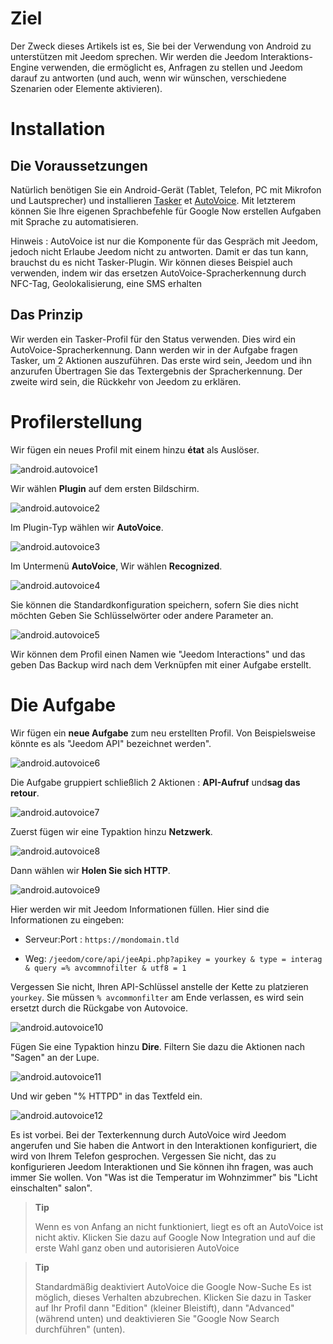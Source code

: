 Ziel
========

Der Zweck dieses Artikels ist es, Sie bei der Verwendung von Android zu unterstützen
mit Jeedom sprechen. Wir werden die Jeedom Interaktions-Engine verwenden, die
ermöglicht es, Anfragen zu stellen und Jeedom darauf zu antworten (und auch, wenn wir
wünschen, verschiedene Szenarien oder Elemente aktivieren).

Installation
============

Die Voraussetzungen 
-------------

Natürlich benötigen Sie ein Android-Gerät (Tablet, Telefon, PC mit
Mikrofon und Lautsprecher) und installieren
[Tasker](https://play.google.com/store/apps/details?id=net.dinglisch.android.taskerm&hl=fr)
et
[AutoVoice](https://play.google.com/store/apps/details?id=com.joaomgcd.autovoice&hl=fr).
Mit letzterem können Sie Ihre eigenen Sprachbefehle für Google Now erstellen
Aufgaben mit Sprache zu automatisieren.

Hinweis : AutoVoice ist nur die Komponente für das Gespräch mit Jeedom, jedoch nicht
Erlaube Jeedom nicht zu antworten. Damit er das tun kann, brauchst du es nicht
Tasker-Plugin. Wir können dieses Beispiel auch verwenden, indem wir das ersetzen
AutoVoice-Spracherkennung durch NFC-Tag, Geolokalisierung,
eine SMS erhalten

Das Prinzip 
-----------

Wir werden ein Tasker-Profil für den Status verwenden. Dies wird ein
AutoVoice-Spracherkennung. Dann werden wir in der Aufgabe fragen
Tasker, um 2 Aktionen auszuführen. Das erste wird sein, Jeedom und ihn anzurufen
Übertragen Sie das Textergebnis der Spracherkennung. Der zweite
wird sein, die Rückkehr von Jeedom zu erklären.

Profilerstellung 
==================

Wir fügen ein neues Profil mit einem hinzu **état** als Auslöser.

![android.autovoice1](images/android.autovoice1.png)

Wir wählen **Plugin** auf dem ersten Bildschirm.

![android.autovoice2](images/android.autovoice2.png)

Im Plugin-Typ wählen wir **AutoVoice**.

![android.autovoice3](images/android.autovoice3.png)

Im Untermenü **AutoVoice**, Wir wählen **Recognized**.

![android.autovoice4](images/android.autovoice4.png)

Sie können die Standardkonfiguration speichern, sofern Sie dies nicht möchten
Geben Sie Schlüsselwörter oder andere Parameter an.

![android.autovoice5](images/android.autovoice5.png)

Wir können dem Profil einen Namen wie "Jeedom Interactions" und das geben
Das Backup wird nach dem Verknüpfen mit einer Aufgabe erstellt.

Die Aufgabe 
========

Wir fügen ein **neue Aufgabe** zum neu erstellten Profil. Von
Beispielsweise könnte es als "Jeedom API" bezeichnet werden".

![android.autovoice6](images/android.autovoice6.png)

Die Aufgabe gruppiert schließlich 2 Aktionen : **API-Aufruf** und**sag das
retour**.

![android.autovoice7](images/android.autovoice7.png)

Zuerst fügen wir eine Typaktion hinzu **Netzwerk**.

![android.autovoice8](images/android.autovoice8.png)

Dann wählen wir **Holen Sie sich HTTP**.

![android.autovoice9](images/android.autovoice9.png)

Hier werden wir mit Jeedom Informationen füllen. Hier sind die Informationen zu
eingeben:

-   Serveur:Port : `https://mondomain.tld`

-   Weg:
    `/jeedom/core/api/jeeApi.php?apikey = yourkey & type = interag & query =% avcommnofilter & utf8 = 1`

Vergessen Sie nicht, Ihren API-Schlüssel anstelle der Kette zu platzieren
`yourkey`. Sie müssen `% avcommonfilter` am Ende verlassen, es wird sein
ersetzt durch die Rückgabe von Autovoice.

![android.autovoice10](images/android.autovoice10.png)

Fügen Sie eine Typaktion hinzu **Dire**. Filtern Sie dazu die Aktionen nach
"Sagen" an der Lupe.

![android.autovoice11](images/android.autovoice11.png)

Und wir geben "% HTTPD" in das Textfeld ein.

![android.autovoice12](images/android.autovoice12.png)

Es ist vorbei. Bei der Texterkennung durch AutoVoice wird Jeedom
angerufen und Sie haben die Antwort in den Interaktionen konfiguriert, die
wird von Ihrem Telefon gesprochen. Vergessen Sie nicht, das zu konfigurieren
Jeedom Interaktionen und Sie können ihn fragen, was auch immer Sie
wollen. Von "Was ist die Temperatur im Wohnzimmer" bis "Licht einschalten"
salon".

> **Tip**
>
> Wenn es von Anfang an nicht funktioniert, liegt es oft an AutoVoice
> ist nicht aktiv. Klicken Sie dazu auf Google Now
> Integration und auf die erste Wahl ganz oben und autorisieren
>AutoVoice

> **Tip**
>
> Standardmäßig deaktiviert AutoVoice die Google Now-Suche
> Es ist möglich, dieses Verhalten abzubrechen. Klicken Sie dazu in Tasker auf
> Ihr Profil dann "Edition" (kleiner Bleistift), dann "Advanced" (während
> unten) und deaktivieren Sie "Google Now Search durchführen" (unten).
